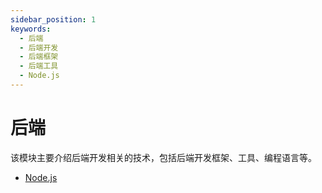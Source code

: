 ```yaml
---
sidebar_position: 1
keywords:
  - 后端
  - 后端开发
  - 后端框架
  - 后端工具
  - Node.js
---
```


# 后端

该模块主要介绍后端开发相关的技术，包括后端开发框架、工具、编程语言等。

- [Node.js](/docs/category/node)
